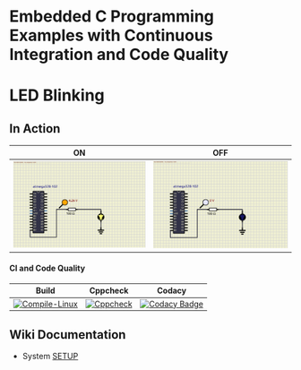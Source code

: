 # Embedded C Programming Examples with Continuous Integration and Code Quality

# LED Blinking 

## In Action

|ON|OFF|
|:--:|:--:|
|![ON](simulation/ON.png)|![OFF](simulation/OFF.png)|

#### CI and Code Quality

|Build|Cppcheck|Codacy|
|:--:|:--:|:--:|
|[![Compile-Linux](https://github.com/arunmaurya070/Embedded_activities/actions/workflows/Compile.yml/badge.svg)](https://github.com/arunmaurya070/Embedded_activities/actions/workflows/Compile.yml)|[![Cppcheck](https://github.com/arunmaurya070/Embedded_activities/actions/workflows/CodeQulaity.yml/badge.svg)](https://github.com/arunmaurya070/Embedded_activities/actions/workflows/CodeQulaity.yml)|[![Codacy Badge](https://app.codacy.com/project/badge/Grade/b7481fd699e747809028be02a59c03ee)](https://www.codacy.com/gh/arunmaurya070/Embedded_activities/dashboard?utm_source=github.com&amp;utm_medium=referral&amp;utm_content=arunmaurya070/Embedded_activities&amp;utm_campaign=Badge_Grade)|

## Wiki Documentation
* System [SETUP](https://github.com/Bharathgopal/Emb-C/wiki)
